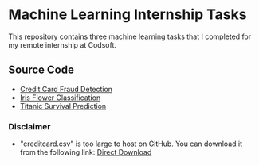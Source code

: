 # Machine Learning Internship Tasks

This repository contains three machine learning tasks that I completed for my remote internship at Codsoft. 

## Source Code

- [Credit Card Fraud Detection](https://github.com/kevinnkansah/CODSOFT/blob/a78bdb8cacbdaf59e9b13e9f9641c947aff9b1c3/Credit%20Card%20Fraud%20Detection/creditcard.ipynb)
- [Iris Flower Classification](https://github.com/kevinnkansah/CODSOFT/blob/0e73a9956311d4ce1cc615a67691211551707acd/Iris%20Flower%20Classification/iris.ipynb)
- [Titanic Survival Prediction](https://github.com/kevinnkansah/CODSOFT/blob/a78bdb8cacbdaf59e9b13e9f9641c947aff9b1c3/Titanic%20Survival%20Prediction/titanic.ipynb)

### Disclaimer

- "creditcard.csv" is too large to host on GitHub. You can download it from the following link: [Direct Download](https://www.kaggle.com/datasets/mlg-ulb/creditcardfraud/download?datasetVersionNumber=3)
